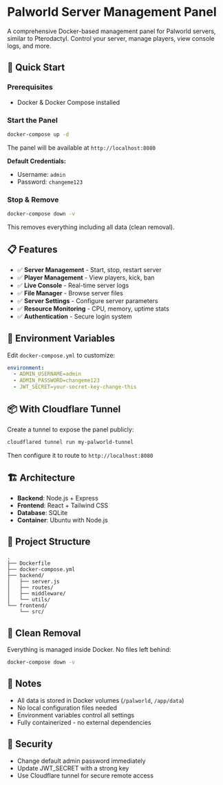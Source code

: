# Palworld Server Management Panel

A comprehensive Docker-based management panel for Palworld servers, similar to Pterodactyl. Control your server, manage players, view console logs, and more.

## 🚀 Quick Start

### Prerequisites
- Docker & Docker Compose installed

### Start the Panel

```bash
docker-compose up -d
```

The panel will be available at `http://localhost:8080`

**Default Credentials:**
- Username: `admin`
- Password: `changeme123`

### Stop & Remove

```bash
docker-compose down -v
```

This removes everything including all data (clean removal).

## 📋 Features

- ✅ **Server Management** - Start, stop, restart server
- ✅ **Player Management** - View players, kick, ban
- ✅ **Live Console** - Real-time server logs
- ✅ **File Manager** - Browse server files
- ✅ **Server Settings** - Configure server parameters
- ✅ **Resource Monitoring** - CPU, memory, uptime stats
- ✅ **Authentication** - Secure login system

## 🔧 Environment Variables

Edit `docker-compose.yml` to customize:

```yaml
environment:
  - ADMIN_USERNAME=admin
  - ADMIN_PASSWORD=changeme123
  - JWT_SECRET=your-secret-key-change-this
```

## 📦 With Cloudflare Tunnel

Create a tunnel to expose the panel publicly:

```bash
cloudflared tunnel run my-palworld-tunnel
```

Then configure it to route to `http://localhost:8080`

## 🏗️ Architecture

- **Backend**: Node.js + Express
- **Frontend**: React + Tailwind CSS
- **Database**: SQLite
- **Container**: Ubuntu with Node.js

## 📂 Project Structure

```
.
├── Dockerfile
├── docker-compose.yml
├── backend/
│   ├── server.js
│   ├── routes/
│   ├── middleware/
│   └── utils/
└── frontend/
    └── src/
```

## 🧹 Clean Removal

Everything is managed inside Docker. No files left behind:

```bash
docker-compose down -v
```

## 📝 Notes

- All data is stored in Docker volumes (`/palworld`, `/app/data`)
- No local configuration files needed
- Environment variables control all settings
- Fully containerized - no external dependencies

## 🔐 Security

- Change default admin password immediately
- Update JWT_SECRET with a strong key
- Use Cloudflare tunnel for secure remote access